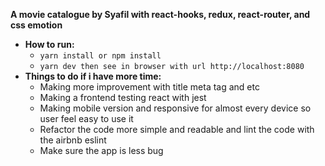 **A movie catalogue by Syafil with react-hooks, redux, react-router, and css emotion**

-   **How to run:**  
	- `yarn install or npm install`
	- `yarn dev then see in browser with url http://localhost:8080`
-   **Things to do if i have more time:**  
	- Making more improvement with title meta tag and etc
	- Making a frontend testing react with jest
	- Making mobile version and responsive for almost every device so user feel easy to use it
	- Refactor the code more simple and readable and lint the code with the airbnb eslint
	- Make sure the app is less bug
